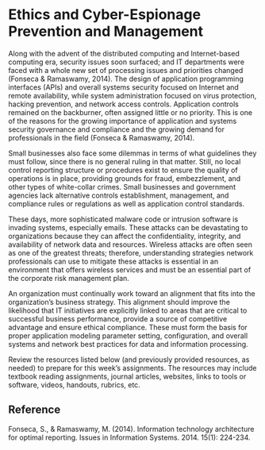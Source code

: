 # Ethics and Cyber-Espionage Prevention and Management

Along with the advent of the distributed computing and Internet-based computing era, security issues soon surfaced; and IT departments were faced with a whole new set of processing issues and priorities changed (Fonseca & Ramaswamy, 2014). The design of application programming interfaces (APIs) and overall systems security focused on Internet and remote availability, while system administration focused on virus protection, hacking prevention, and network access controls. Application controls remained on the backburner, often assigned little or no priority. This is one of the reasons for the growing importance of application and systems security governance and compliance and the growing demand for professionals in the field (Fonseca & Ramaswamy, 2014).

Small businesses also face some dilemmas in terms of what guidelines they must follow, since there is no general ruling in that matter. Still, no local control reporting structure or procedures exist to ensure the quality of operations is in place, providing grounds for fraud, embezzlement, and other types of white-collar crimes. Small businesses and government agencies lack alternative controls establishment, management, and compliance rules or regulations as well as application control standards.

These days, more sophisticated malware code or intrusion software is invading systems, especially emails. These attacks can be devastating to organizations because they can affect the confidentiality, integrity, and availability of network data and resources. Wireless attacks are often seen as one of the greatest threats; therefore, understanding strategies network professionals can use to mitigate these attacks is essential in an environment that offers wireless services and must be an essential part of the corporate risk management plan.

An organization must continually work toward an alignment that fits into the organization’s business strategy. This alignment should improve the likelihood that IT initiatives are explicitly linked to areas that are critical to successful business performance, provide a source of competitive advantage and ensure ethical compliance. These must form the basis for proper application modeling parameter setting, configuration, and overall systems and network best practices for data and information processing.

Review the resources listed below (and previously provided resources, as needed) to prepare for this week’s assignments. The resources may include textbook reading assignments, journal articles, websites, links to tools or software, videos, handouts, rubrics, etc.

## Reference

Fonseca, S., & Ramaswamy, M. (2014). Information technology architecture for optimal reporting. Issues in Information Systems. 2014. 15(1): 224-234.
